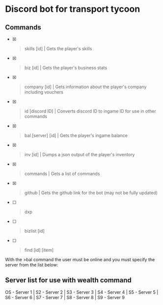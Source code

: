 # Discord bot for transport tycoon

## Commands

- [x] >skills [id] | Gets the player's skills
- [x] >biz [id] | Gets the player's business stats
- [x] >company [id] | Gets information about the player's company including vouchers
- [x] >id [discord ID] | Converts discord ID to ingame ID for use in other commands
- [x] >bal [server] [id] | Gets the player's ingame balance
- [x] >inv [id] | Dumps a json output of the player's inventory
- [x] >commands | Gets a list of commands
- [x] >github | Gets the github link for the bot (may not be fully updated)
- [ ] >dxp
- [ ] >bizlist [id]
- [ ] >find [id] [item]

With the >bal command the user must be online and you must specify the server from the list below:

## Server list for use with wealth command

OS - Server 1 | S2 - Server 2 | S3 - Server 3 | S4 - Server 4 | S5 - Server 5 | S6 - Server 6 | S7 - Server 7 | S8 - Server 8 | S9 - Server 9
